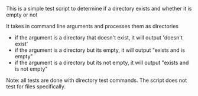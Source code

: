 This is a simple test script to determine if a directory exists and whether it is empty or not

It takes in command line arguments and processes them as directories

- if the argument is a directory that doesn't exist, it will output 'doesn't exist'
- if the argument is a directory but its empty, it will output "exists and is empty"
- if the argument is a directory but its not empty, it will output "exists and is not empty"

Note:  all tests are done with directory test commands.   The script does not test for files specifically.
